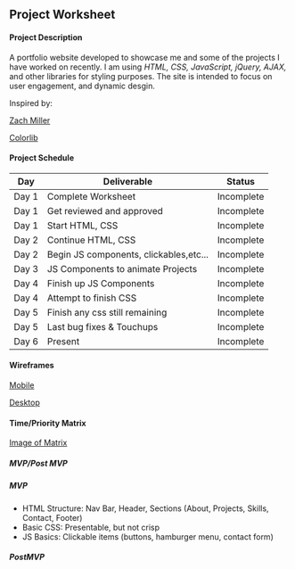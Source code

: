 ## **Project Worksheet**


#### **Project Description**
A portfolio website developed to showcase me and some of the projects I have worked on recently. I am using *HTML, CSS, JavaScript, jQuery, AJAX,* and other libraries for styling purposes. The site is intended to focus on user engagement, and dynamic desgin.

Inspired by:

[Zach Miller](http://zzzach.com/)

[Colorlib](https://preview.colorlib.com/#orbit)

#### **Project Schedule**

| Day      | Deliverable       | Status     |
| -------- | ----------------- | ---------- |
| Day 1 | Complete Worksheet | Incomplete
| Day 1 | Get reviewed and approved | Incomplete
| Day 1 | Start HTML, CSS | Incomplete
| Day 2 | Continue HTML, CSS | Incomplete
| Day 2 | Begin JS components, clickables,etc... | Incomplete
| Day 3 | JS Components to animate Projects | Incomplete
| Day 4 | Finish up JS Components | Incomplete
| Day 4 | Attempt to finish CSS | Incomplete
| Day 5 | Finish any css still remaining | Incomplete
| Day 5 | Last bug fixes & Touchups | Incomplete
| Day 6 | Present | Incomplete



#### **Wireframes**

[Mobile](https://imgur.com/J4L9ILg)

[Desktop](https://imgur.com/xsESdQU)



#### **Time/Priority Matrix**

[Image of Matrix](https://imgur.com/HaZ2MZZ)

##### **MVP/Post MVP**


##### MVP

- HTML Structure: Nav Bar, Header, Sections (About, Projects, Skills, Contact, Footer)
- Basic CSS: Presentable, but not crisp
- JS Basics: Clickable items (buttons, hamburger menu, contact form)



##### PostMVP
